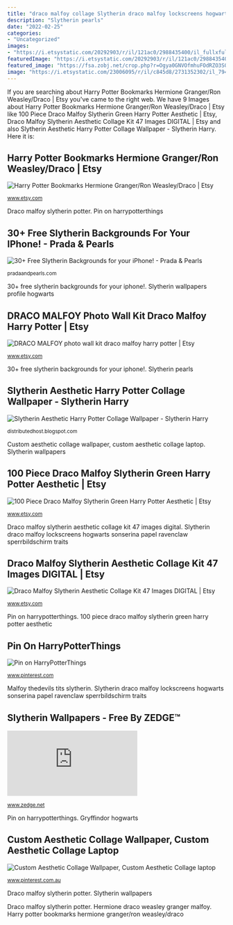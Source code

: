 ```yaml
---
title: "draco malfoy collage Slytherin draco malfoy lockscreens hogwarts sonserina papel ravenclaw sperrbildschirm traits"
description: "Slytherin pearls"
date: "2022-02-25"
categories:
- "Uncategorized"
images:
- "https://i.etsystatic.com/20292903/r/il/121ac0/2988435400/il_fullxfull.2988435400_g8cp.jpg"
featuredImage: "https://i.etsystatic.com/20292903/r/il/121ac0/2988435400/il_fullxfull.2988435400_g8cp.jpg"
featured_image: "https://fsa.zobj.net/crop.php?r=Ogya0GNVOfmhuFOdRZO3S0berconmI7azt9XeIPKdphSZryVcXs1OHaHHlEmTeFTq2IkFNU4E6VEPKnDUebWflId1peMcW7SjByS206AowCl20G3yh9nOVLhsDwJtlP6JtDmQcFdj6cPBkAoqtHId-Q2qqLGO2O_NOeuF3Ll7v09tGWoDZETMBKFpWX2Et5hC33QMhrM-q32XnqA"
image: "https://i.etsystatic.com/23006095/r/il/c845d8/2731352302/il_794xN.2731352302_slht.jpg"
---
```


If you are searching about Harry Potter Bookmarks Hermione Granger/Ron Weasley/Draco | Etsy you've came to the right web. We have 9 Images about Harry Potter Bookmarks Hermione Granger/Ron Weasley/Draco | Etsy like 100 Piece Draco Malfoy Slytherin Green Harry Potter Aesthetic | Etsy, Draco Malfoy Slytherin Aesthetic Collage Kit 47 Images DIGITAL | Etsy and also Slytherin Aesthetic Harry Potter Collage Wallpaper - Slytherin Harry. Here it is:

## Harry Potter Bookmarks Hermione Granger/Ron Weasley/Draco | Etsy

![Harry Potter Bookmarks Hermione Granger/Ron Weasley/Draco | Etsy](https://i.etsystatic.com/20292903/r/il/121ac0/2988435400/il_fullxfull.2988435400_g8cp.jpg "Draco malfoy slytherin potter")

<small>www.etsy.com</small>

Draco malfoy slytherin potter. Pin on harrypotterthings

## 30+ Free Slytherin Backgrounds For Your IPhone! - Prada &amp; Pearls

![30+ Free Slytherin Backgrounds for your iPhone! - Prada &amp; Pearls](https://pradaandpearls.com/wp-content/uploads/2020/12/Slytherin-4.png "Malfoy thedevils tits slytherin")

<small>pradaandpearls.com</small>

30+ free slytherin backgrounds for your iphone!. Slytherin wallpapers profile hogwarts

## DRACO MALFOY Photo Wall Kit Draco Malfoy Harry Potter | Etsy

![DRACO MALFOY photo wall kit draco malfoy harry potter | Etsy](https://i.etsystatic.com/23639230/r/il/a0c4fc/2546711078/il_794xN.2546711078_1g10.jpg "Slytherin draco malfoy lockscreens hogwarts sonserina papel ravenclaw sperrbildschirm traits")

<small>www.etsy.com</small>

30+ free slytherin backgrounds for your iphone!. Slytherin pearls

## Slytherin Aesthetic Harry Potter Collage Wallpaper - Slytherin Harry

![Slytherin Aesthetic Harry Potter Collage Wallpaper - Slytherin Harry](https://i.pinimg.com/736x/fa/77/ab/fa77ab843eada8ff5cadc94240be384c.jpg "Slytherin aesthetic harry potter collage wallpaper")

<small>distributedhost.blogspot.com</small>

Custom aesthetic collage wallpaper, custom aesthetic collage laptop. Slytherin wallpapers

## 100 Piece Draco Malfoy Slytherin Green Harry Potter Aesthetic | Etsy

![100 Piece Draco Malfoy Slytherin Green Harry Potter Aesthetic | Etsy](https://i.etsystatic.com/23006095/r/il/c845d8/2731352302/il_794xN.2731352302_slht.jpg "Pin on harrypotterthings")

<small>www.etsy.com</small>

Draco malfoy slytherin aesthetic collage kit 47 images digital. Slytherin draco malfoy lockscreens hogwarts sonserina papel ravenclaw sperrbildschirm traits

## Draco Malfoy Slytherin Aesthetic Collage Kit 47 Images DIGITAL | Etsy

![Draco Malfoy Slytherin Aesthetic Collage Kit 47 Images DIGITAL | Etsy](https://i.etsystatic.com/24413058/r/il/8b78af/2737581488/il_fullxfull.2737581488_8jql.jpg "Draco malfoy slytherin potter")

<small>www.etsy.com</small>

Pin on harrypotterthings. 100 piece draco malfoy slytherin green harry potter aesthetic

## Pin On HarryPotterThings

![Pin on HarryPotterThings](https://i.pinimg.com/originals/d4/20/5f/d4205f122ec0640b3eb3daf2ba37614d.jpg "Slytherin pearls")

<small>www.pinterest.com</small>

Malfoy thedevils tits slytherin. Slytherin draco malfoy lockscreens hogwarts sonserina papel ravenclaw sperrbildschirm traits

## Slytherin Wallpapers - Free By ZEDGE™

![Slytherin Wallpapers - Free by ZEDGE™](https://fsa.zobj.net/crop.php?r=Ogya0GNVOfmhuFOdRZO3S0berconmI7azt9XeIPKdphSZryVcXs1OHaHHlEmTeFTq2IkFNU4E6VEPKnDUebWflId1peMcW7SjByS206AowCl20G3yh9nOVLhsDwJtlP6JtDmQcFdj6cPBkAoqtHId-Q2qqLGO2O_NOeuF3Ll7v09tGWoDZETMBKFpWX2Et5hC33QMhrM-q32XnqA "Slytherin pearls")

<small>www.zedge.net</small>

Pin on harrypotterthings. Gryffindor hogwarts

## Custom Aesthetic Collage Wallpaper, Custom Aesthetic Collage Laptop

![Custom Aesthetic Collage Wallpaper, Custom Aesthetic Collage laptop](https://i.pinimg.com/736x/40/d3/29/40d3294dabd729e2a16919170e145f42.jpg "100 piece draco malfoy slytherin green harry potter aesthetic")

<small>www.pinterest.com.au</small>

Draco malfoy slytherin potter. Slytherin wallpapers

Draco malfoy slytherin potter. Hermione draco weasley granger malfoy. Harry potter bookmarks hermione granger/ron weasley/draco

